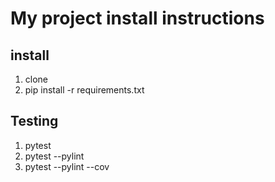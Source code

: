 # My project install instructions

## install

1. clone
2. pip install -r requirements.txt

## Testing

1. pytest
2. pytest --pylint
3. pytest --pylint --cov
